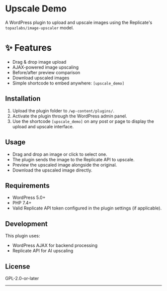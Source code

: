 # Upscale Demo

A WordPress plugin to upload and upscale images using the Replicate's `topazlabs/image-upscaler` model.

# ✨ Features

- Drag & drop image upload
- AJAX-powered image upscaling
- Before/after preview comparison
- Download upscaled images
- Simple shortcode to embed anywhere: `[upscale_demo]`

## Installation

1. Upload the plugin folder to `/wp-content/plugins/`.
2. Activate the plugin through the WordPress admin panel.
3. Use the shortcode `[upscale_demo]` on any post or page to display the upload and upscale interface.

## Usage

- Drag and drop an image or click to select one.
- The plugin sends the image to the Replicate API to upscale.
- Preview the upscaled image alongside the original.
- Download the upscaled image directly.

## Requirements

- WordPress 5.0+
- PHP 7.4+
- Valid Replicate API token configured in the plugin settings (if applicable).

## Development

This plugin uses:

- WordPress AJAX for backend processing
- Replicate API for AI upscaling

## License

GPL-2.0-or-later

---


